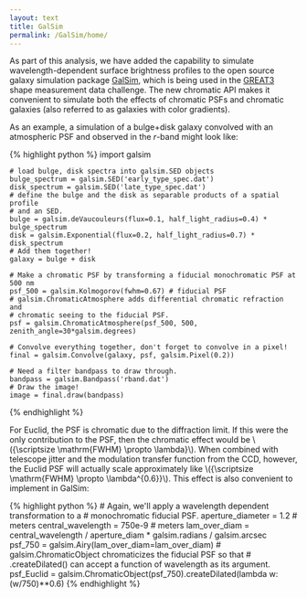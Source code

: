 ```yaml
---
layout: text
title: GalSim
permalink: /GalSim/home/
---
```


As part of this analysis, we have added the capability to simulate wavelength-dependent surface brightness profiles to the open source galaxy simulation package [GalSim](https://github.com/GalSim-developers/GalSim), which is being used in the [GREAT3](http://www.great3challenge.info) shape measurement data challenge.  The new chromatic API makes it convenient to simulate both the effects of chromatic PSFs and chromatic galaxies (also referred to as galaxies with color gradients).

As an example, a simulation of a bulge+disk galaxy convolved with an atmospheric PSF and observed in the _r_-band might look like:

{% highlight python %}
    import galsim

    # load bulge, disk spectra into galsim.SED objects
    bulge_spectrum = galsim.SED('early_type_spec.dat')
    disk_spectrum = galsim.SED('late_type_spec.dat')
    # define the bulge and the disk as separable products of a spatial profile
    # and an SED.
    bulge = galsim.deVaucouleurs(flux=0.1, half_light_radius=0.4) * bulge_spectrum
    disk = galsim.Exponential(flux=0.2, half_light_radius=0.7) * disk_spectrum
    # Add them together!
    galaxy = bulge + disk

    # Make a chromatic PSF by transforming a fiducial monochromatic PSF at 500 nm
    psf_500 = galsim.Kolmogorov(fwhm=0.67) # fiducial PSF
    # galsim.ChromaticAtmosphere adds differential chromatic refraction and
    # chromatic seeing to the fiducial PSF.
    psf = galsim.ChromaticAtmosphere(psf_500, 500, zenith_angle=30*galsim.degrees)

    # Convolve everything together, don't forget to convolve in a pixel!
    final = galsim.Convolve(galaxy, psf, galsim.Pixel(0.2))

    # Need a filter bandpass to draw through.
    bandpass = galsim.Bandpass('rband.dat')
    # Draw the image!
    image = final.draw(bandpass)
{% endhighlight %}

For Euclid, the PSF is chromatic due to the diffraction limit.  If this were the only contribution to the PSF, then the chromatic effect would be \\({\scriptsize \mathrm{FWHM} \propto \lambda}\\).  When combined with telescope jitter and the modulation transfer function from the CCD, however, the Euclid PSF will actually scale approximately like \\({\scriptsize \mathrm{FWHM} \propto \lambda^{0.6}}\\).  This effect is also convenient to implement in GalSim:

{% highlight python %}
    # Again, we'll apply a wavelength dependent transformation to a
    # monochromatic fiducial PSF.
    aperture_diameter = 1.2 # meters
    central_wavelength = 750e-9 # meters
    lam_over_diam = central_wavelength / aperture_diam * galsim.radians / galsim.arcsec
    psf_750 = galsim.Airy(lam_over_diam=lam_over_diam)
    # galsim.ChromaticObject chromaticizes the fiducial PSF so that
    # .createDilated() can accept a function of wavelength as its argument.
    psf_Euclid = galsim.ChromaticObject(psf_750).createDilated(lambda w: (w/750)**0.6)
{% endhighlight %}
